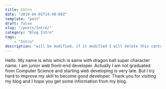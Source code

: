 ```yaml
---
title: Intro
date: "2019-04-01T14:40:00Z"
template: "post"
draft: false
slug: "/posts/Intro/"
category: "Blog Intro"
tags:
    - "Intro"
description: "will be modified, if it modified I will delete this content and write down new description"
---
```


Hello.
My name is whis which is same with dragon ball super character name.
I am junior web front-end developer.
Actually I am not graduated from Computer Science and starting web developing is very late. But I try hard to improve my skill to become good developer.
Thank you for visiting my blog and I hope you get some information from my blog.